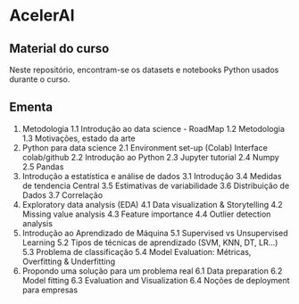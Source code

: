 # AcelerAI

## Material do curso

Neste repositório, encontram-se os datasets e notebooks Python usados durante o curso.

## Ementa

1. Metodologia 
    1.1 Introdução ao data science - RoadMap
    1.2 Metodologia
    1.3 Motivações, estado da arte
2. Python para data science
    2.1 Environment set-up (Colab) Interface colab/github
    2.2 Introdução ao Python
    2.3 Jupyter tutorial
    2.4 Numpy
    2.5 Pandas
3. Introdução a estatística e análise de dados
    3.1 Introdução
    3.4 Medidas de tendencia Central
    3.5 Estimativas de variabilidade
    3.6 Distribuição de Dados
    3.7 Correlação
4. Exploratory data analysis (EDA)
    4.1 Data visualization & Storytelling
    4.2 Missing value analysis
    4.3 Feature importance
    4.4 Outlier detection analysis
5. Introdução ao Aprendizado de Máquina
    5.1 Supervised vs Unsupervised Learning
    5.2 Tipos de técnicas de aprendizado (SVM, KNN, DT, LR...)
    5.3 Problema de classificação
    5.4 Model Evaluation: Métricas, Overfitting & Underfitting
6. Propondo uma solução para um problema real
    6.1 Data preparation
    6.2 Model fitting
    6.3 Evaluation and Visualization
    6.4 Noções de deployment para empresas